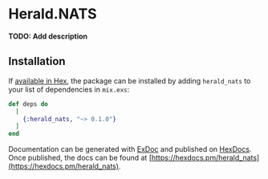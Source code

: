 # Herald.NATS

**TODO: Add description**

## Installation

If [available in Hex](https://hex.pm/docs/publish), the package can be installed
by adding `herald_nats` to your list of dependencies in `mix.exs`:

```elixir
def deps do
  [
    {:herald_nats, "~> 0.1.0"}
  ]
end
```

Documentation can be generated with [ExDoc](https://github.com/elixir-lang/ex_doc)
and published on [HexDocs](https://hexdocs.pm). Once published, the docs can
be found at [https://hexdocs.pm/herald_nats](https://hexdocs.pm/herald_nats).

